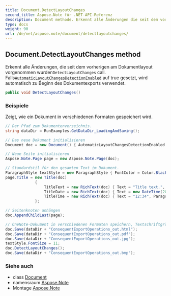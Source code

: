 ```yaml
---
title: Document.DetectLayoutChanges
second_title: Aspose.Note für .NET-API-Referenz
description: Document methode. Erkennt alle Änderungen die seit dem vorherigen am Dokumentlayout vorgenommen wurdenDetectLayoutChanges call. FallsAutomaticLayoutChangesDetectionEnabled auf true gesetzt wird automatisch zu Beginn des Dokumentexports verwendet.
type: docs
weight: 90
url: /de/net/aspose.note/document/detectlayoutchanges/
---
```

## Document.DetectLayoutChanges method

Erkennt alle Änderungen, die seit dem vorherigen am Dokumentlayout vorgenommen wurden`DetectLayoutChanges` call. Falls[`AutomaticLayoutChangesDetectionEnabled`](../automaticlayoutchangesdetectionenabled/) auf true gesetzt, wird automatisch zu Beginn des Dokumentexports verwendet.

```csharp
public void DetectLayoutChanges()
```

### Beispiele

Zeigt, wie ein Dokument in verschiedenen Formaten gespeichert wird.

```csharp
// Der Pfad zum Dokumentenverzeichnis.
string dataDir = RunExamples.GetDataDir_LoadingAndSaving();

// Das neue Dokument initialisieren
Document doc = new Document() { AutomaticLayoutChangesDetectionEnabled = false };

// Neue Seite initialisieren
Aspose.Note.Page page = new Aspose.Note.Page(doc);

// Standardstil für den gesamten Text im Dokument.
ParagraphStyle textStyle = new ParagraphStyle { FontColor = Color.Black, FontName = "Arial", FontSize = 10 };
page.Title = new Title(doc)
             {
                 TitleText = new RichText(doc) { Text = "Title text.", ParagraphStyle = textStyle },
                 TitleDate = new RichText(doc) { Text = new DateTime(2011, 11, 11).ToString("D", CultureInfo.InvariantCulture), ParagraphStyle = textStyle },
                 TitleTime = new RichText(doc) { Text = "12:34", ParagraphStyle = textStyle }
             };

// Seitenknoten anhängen
doc.AppendChildLast(page);

// OneNote-Dokument in verschiedenen Formaten speichern, Textschriftgröße festlegen und Layoutänderungen manuell erkennen.
doc.Save(dataDir + "ConsequentExportOperations_out.html");            
doc.Save(dataDir + "ConsequentExportOperations_out.pdf");            
doc.Save(dataDir + "ConsequentExportOperations_out.jpg");            
textStyle.FontSize = 11;           
doc.DetectLayoutChanges();            
doc.Save(dataDir + "ConsequentExportOperations_out.bmp");
```

### Siehe auch

* class [Document](../)
* namensraum [Aspose.Note](../../document/)
* Montage [Aspose.Note](../../../)


